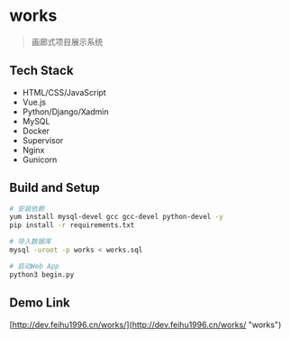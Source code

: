 # works

> 画廊式项目展示系统

## Tech Stack

- HTML/CSS/JavaScript
- Vue.js
- Python/Django/Xadmin
- MySQL
- Docker
- Supervisor
- Nginx
- Gunicorn

## Build and Setup

```bash
# 安装依赖
yum install mysql-devel gcc gcc-devel python-devel -y
pip install -r requirements.txt

# 导入数据库
mysql -uroot -p works < works.sql

# 启动Web App
python3 begin.py
```

## Demo Link

[http://dev.feihu1996.cn/works/](http://dev.feihu1996.cn/works/ "works")
